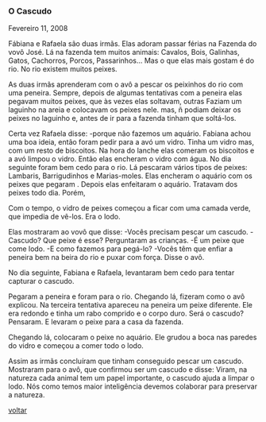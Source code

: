 ### O Cascudo

Fevereiro 11, 2008

Fábiana e Rafaela são duas irmãs. Elas adoram passar férias na Fazenda do vovô José. Lá na fazenda tem muitos animais: Cavalos, Bois, Galinhas, Gatos, Cachorros, Porcos, Passarinhos… Mas o que elas mais gostam é do rio. No rio existem muitos peixes.

As duas irmãs aprenderam com o avô a pescar os peixinhos do rio com uma peneira. Sempre, depois de algumas tentativas com a peneira elas pegavam muitos peixes, que às vezes elas soltavam, outras Faziam um laguinho na areia e colocavam os peixes nele. mas, ñ podiam deixar os peixes no laguinho e, antes de ir para a fazenda tinham que soltá-los.

Certa vez Rafaela disse: -porque não fazemos um aquário. Fabiana achou uma boa ideia, então foram pedir para a avó um vidro. Tinha um vidro mas, com um resto de biscoitos. Na hora do lanche elas comeram os biscoitos e a avó limpou o vidro. Então elas encheram o vidro com água. No dia seguinte foram bem cedo para o rio. Lá pescaram vários tipos de peixes: Lambaris, Barrigudinhos e Marias-moles. Elas encheram o aquário com os peixes que pegaram . Depois elas enfeitaram o aquário. Tratavam dos peixes todo dia. Porém,

Com o tempo, o vidro de peixes começou a ficar com uma camada verde, que impedia de vê-los. Era o lodo.

Elas mostraram ao vovô que disse: -Vocês precisam pescar um cascudo. -Cascudo? Que peixe é esse? Perguntaram as crianças. -É um peixe que come lodo. -E como fazemos para pegá-lo? -Vocês têm que enfiar a peneira bem na beira do rio e puxar com força. Disse o avô.

No dia seguinte, Fabiana e Rafaela, levantaram bem cedo para tentar capturar o cascudo.

Pegaram a peneira e foram para o rio. Chegando lá, fizeram como o avô explicou. Na terceira tentativa apareceu na peneira um peixe diferente. Ele era redondo e tinha um rabo comprido e o corpo duro. Será o cascudo? Pensaram. E levaram o peixe para a casa da fazenda.

Chegando lá, colocaram o peixe no aquário. Ele grudou a boca nas paredes do vidro e começou a comer todo o lodo.

Assim as irmãs concluíram que tinham conseguido pescar um cascudo. Mostraram para o avô, que confirmou ser um cascudo e disse: Viram, na natureza cada animal tem um papel importante, o cascudo ajuda a limpar o lodo. Nós como temos maior inteligência devemos colaborar para preservar a natureza.

[voltar](./)